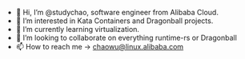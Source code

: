- 👋 Hi, I’m @studychao, software engineer from Alibaba Cloud.
- 👀 I’m interested in Kata Containers and Dragonball projects.
- 🌱 I’m currently learning virtualization.
- 💞️ I’m looking to collaborate on everything runtime-rs or Dragonball
- 📫 How to reach me -> chaowu@linux.alibaba.com

